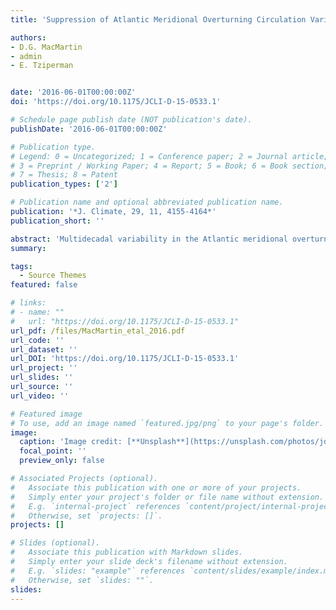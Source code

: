 ```yaml
---
title: 'Suppression of Atlantic Meridional Overturning Circulation Variability at increased CO2'

authors:
- D.G. MacMartin
- admin 
- E. Tziperman


date: '2016-06-01T00:00:00Z'
doi: 'https://doi.org/10.1175/JCLI-D-15-0533.1'

# Schedule page publish date (NOT publication's date).
publishDate: '2016-06-01T00:00:00Z'

# Publication type.
# Legend: 0 = Uncategorized; 1 = Conference paper; 2 = Journal article;
# 3 = Preprint / Working Paper; 4 = Report; 5 = Book; 6 = Book section;
# 7 = Thesis; 8 = Patent
publication_types: ['2']

# Publication name and optional abbreviated publication name.
publication: '*J. Climate, 29, 11, 4155-4164*'
publication_short: ''

abstract: 'Multidecadal variability in the Atlantic meridional overturning circulation (AMOC) is shown to differ significantly between the 4 × CO2 and preindustrial control simulations of the GFDL Earth System Model, version 2M (ESM2M) general circulation model (GCM). In the preindustrial simulation, this model has a peak in the power spectrum of both AMOC and northward heat transport at latitudes between 26° and 50°N. In the 4 × CO2 simulation, the only significant spectral peak is near 60°N. Understanding these differences is important for understanding the effect of future climate change on climate variability, as well as for providing insight into the physics underlying AMOC variability. Transfer function analysis demonstrates that the shift is predominantly due to a shift in the internal ocean dynamics rather than a change in stochastic atmospheric forcing. Specifically, the reduction in variance from 26° to 45°N is due to an increased stratification east of Newfoundland that results from the shallower and weaker mean overturning. The reduced AMOC variance that accompanies the reduced mean value of the AMOC at 4 × CO2 differs from predictions of simple box models that predict a weaker circulation to be closer to a stability bifurcation point and, therefore, be accompanied by amplified variability. The high-latitude variability in the 4 × CO2 simulation is related to the advection of anomalies by the subpolar gyre, distinct from the variability mechanism in the control simulation at lower latitudes. The 4 × CO2 variability has only a small effect on midlatitude meridional heat transport, but does significantly affect sea ice in the northern North Atlantic.'
summary: 

tags:
  - Source Themes
featured: false

# links:
# - name: ""
#   url: "https://doi.org/10.1175/JCLI-D-15-0533.1"
url_pdf: /files/MacMartin_etal_2016.pdf
url_code: ''
url_dataset: ''
url_DOI: 'https://doi.org/10.1175/JCLI-D-15-0533.1'
url_project: ''
url_slides: ''
url_source: ''
url_video: ''

# Featured image
# To use, add an image named `featured.jpg/png` to your page's folder.
image:
  caption: 'Image credit: [**Unsplash**](https://unsplash.com/photos/jdD8gXaTZsc)'
  focal_point: ''
  preview_only: false

# Associated Projects (optional).
#   Associate this publication with one or more of your projects.
#   Simply enter your project's folder or file name without extension.
#   E.g. `internal-project` references `content/project/internal-project/index.md`.
#   Otherwise, set `projects: []`.
projects: []

# Slides (optional).
#   Associate this publication with Markdown slides.
#   Simply enter your slide deck's filename without extension.
#   E.g. `slides: "example"` references `content/slides/example/index.md`.
#   Otherwise, set `slides: ""`.
slides:
---
```

